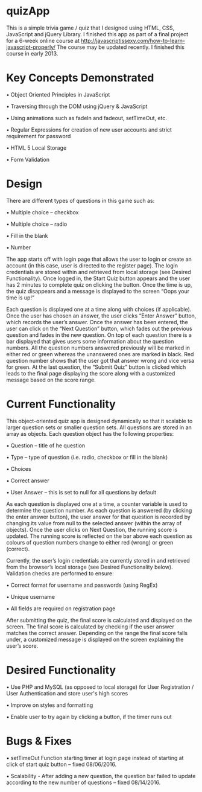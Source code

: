 # quizApp

This is a simple trivia game / quiz that I designed using HTML, CSS, JavaScript and jQuery Library. I finished this app as part of a final project for a 6-week online course at http://javascriptissexy.com/how-to-learn-javascript-properly/
The course may be updated recently. I finished this course in early 2013. 


# Key Concepts Demonstrated

•	Object Oriented Principles in JavaScript

•	Traversing through the DOM using jQuery & JavaScript

•	Using animations such as fadeIn and fadeout, setTimeOut, etc.

•	Regular Expressions for creation of new user accounts and strict requirement for password

•	HTML 5 Local Storage

•	Form Validation


# Design

There are different types of questions in this game such as:

•	Multiple choice – checkbox

•	Multiple choice – radio

•	Fill in the blank

•	Number 


The app starts off with login page that allows the user to login or create an account (in this case, user is directed to the register page). The login credentials are stored within and retrieved from local storage (see Desired Functionality).  Once logged in, the Start Quiz button appears and the user has 2 minutes to complete quiz on clicking the button. Once the time is up, the quiz disappears and a message is displayed to the screen “Oops your time is up!” 

Each question is displayed one at a time along with choices (if applicable). Once the user has chosen an answer, the user clicks “Enter Answer” button, which records the user’s answer. Once the answer has been entered, the user can click on the “Next Question” button, which fades out the previous question and fades in the new question. On top of each question there is a bar displayed that gives users some information about the question numbers. All the question numbers answered previously will be marked in either red or green whereas the unanswered ones are marked in black. Red question number shows that the user got that answer wrong and vice versa for green.  At the last question, the “Submit Quiz” button is clicked which leads to the final page displaying the score along with a customized message based on the score range. 

# Current Functionality

This object-oriented quiz app is designed dynamically so that it scalable to larger question sets or smaller question sets. All questions are stored in an array as objects. Each question object has the following properties:

•	Question – title of he question

•	Type – type of question (i.e. radio, checkbox or fill in the blank)

•	Choices 

•	Correct answer

•	User Answer – this is set to null for all questions by default

As each question is displayed one at a time, a counter variable is used to determine the question number. As each question is answered (by clicking the enter answer button), the user answer for that question is recorded by changing its value from null to the selected answer (within the array of objects). Once the user clicks on Next Question, the running score is updated. The running score is reflected on the bar above each question as colours of question numbers change to either red (wrong) or green (correct). 

Currently, the user’s login credentials are currently stored in and retrieved from the browser’s local storage (see Desired Functionality below). Validation checks are performed to ensure:

•	Correct format for username and passwords (using RegEx)

•	Unique username

•	All fields are required on registration page

After submitting the quiz, the final score is calculated and displayed on the screen. The final score is calculated by checking if the user answer matches the correct answer. Depending on the range the final score falls under, a customized message is displayed on the screen explaining the user’s score. 


# Desired Functionality

•	Use PHP and MySQL (as opposed to local storage) for User Registration / User Authentication and store user's high scores

•	Improve on styles and formatting

•	Enable user to try again by clicking a button, if the timer runs out


# Bugs & Fixes

•	setTimeOut Function starting timer at login page instead of starting at click of start quiz button – fixed 08/06/2016.

•	Scalability - After adding a new question, the question bar failed to update according to the new number of questions – fixed 08/14/2016.







